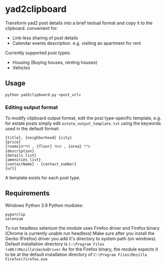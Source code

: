 # yad2clipboard

Transform yad2 post details into a brief textual format and copy it to the clipboard. convenient for:

* Link-less sharing of post details
* Calendar events description. e.g. visiting an apartment for rent

Currently supported post types:

* Housing (Buying houses, renting houses)
* Vehicles

## Usage

```
python yad2clipboard.py <post_url>
```

### Editing output format

To modify clipboard output format, edit the post type-specific template, e.g. for estate posts simply edit `estate_output_template.txt` using the keywords used in the default format:

```
{title}, {neighborhood} {city}
{price}
{rooms}חדרים , {floor} קומה , {area} מ"ר
{description}
{details_list}
{amenities_list}
{contactName} - {contact_number}
{url}
```

A template exists for each post type.



## Requirements
Windows
Python 3.9
Python modules:
```
pyperclip
selenium
```
To run headless selenium the module uses Firefox driver and Firefox binary (Chrome is currently unable run headless)
Make sure after you install the Gecko (Firefox) driver you add it's directory to system path (on windows). Default installation directory is `C:\Program Files (x86)\Mozilla\GeckoDriver`
As for the Firefox binary, the module expects it to be at the default installation directory of `C:\Program Files\Mozilla Firefox\firefox.exe`


